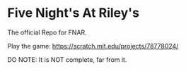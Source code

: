 # Five Night's At Riley's

The official Repo for FNAR. 

Play the game: https://scratch.mit.edu/projects/78778024/ 

DO NOTE: It is NOT complete, far from it.
